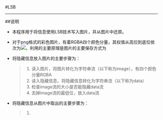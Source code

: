 #LSB

---

##说明
* 本程序用于将信息使用LSB技术写入图片，并从图片中还原。
* 对于png格式的彩色图片，有着RGBA四个颜色分量，其权值从高位到底位依次为<img src="http://www.forkosh.com/mathtex.cgi? 2^i">，利用的主要原理是图片的主要保存方式为
* 将隐藏信息放入图片的主要步骤为：

	>1. 读入图片，将图片转化为字符串流（以下称为image），有四个颜色分量RGBA
	>2. 读入隐藏信息，将隐藏信息转化为字符串流（以下称为data）
	>3. 检查image流的大小是否能隐藏data流
	>3. 去掉image流的最低位，放入data流

* 将隐藏信息从图片中取出的主要步骤为：
	>1.  
